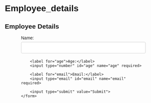 # Employee_details
<!DOCTYPE html>
<html lang="en">
<head>
    <meta charset="UTF-8">
    <meta name="viewport" content="width=device-width, initial-scale=1.0">
    <title>Employee Details</title>
    <style>
        body {
            font-family: Arial, sans-serif;
            margin: 20px;
        }
        form {
            max-width: 400px;
            margin: auto;
        }
        input[type="text"], input[type="number"], input[type="email"] {
            width: 100%;
            padding: 10px;
            margin: 5px 0;
            border: 1px solid #ccc;
            border-radius: 4px;
            box-sizing: border-box;
        }
        input[type="submit"] {
            width: 100%;
            background-color: #4CAF50;
            color: white;
            padding: 14px 20px;
            margin: 8px 0;
            border: none;
            border-radius: 4px;
            cursor: pointer;
        }
        input[type="submit"]:hover {
            background-color: #45a049;
        }
    </style>
</head>
<body>
    <h2>Employee Details</h2>
    <form action="#">
        <label for="name">Name:</label>
        <input type="text" id="name" name="name" required>

        <label for="age">Age:</label>
        <input type="number" id="age" name="age" required>

        <label for="email">Email:</label>
        <input type="email" id="email" name="email" required>

        <input type="submit" value="Submit">
    </form>
</body>
</html>
